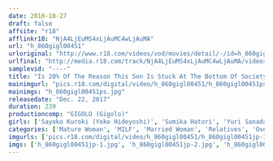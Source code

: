 ```yaml
---
date: 2018-10-27
draft: false
affsite: "r18"
afflinkr18: "NjA4LjEuMS4xLjAuMC4wLjAuMA"
url: "h_860gigl00451"
urloriginal: "http://www.r18.com/videos/vod/movies/detail/-/id=h_860gigl00451"
urlfinal: "http://media.r18.com/track/NjA4LjEuMS4xLjAuMC4wLjAuMA/videos/vod/movies/detail/-/id=h_860gigl00451"
samplevid: "----"
title: "Is 20% Of The Reason This Son Is Stuck At The Bottom Of Society (Unemployed, Out Of School, A Recluse) Because Of His Mother's Insatiable Sexual Appetite?! With The Father Gone And Not Having The Embrace Of A Man For So Long, This Mother Can No Longer Help Herself Taking Control Over Her Son's Rock Hard Cock... 4"
mainimgurl: "pics.r18.com/digital/video/h_860gigl00451/h_860gigl00451ps.jpg"
mainimgs: "h_860gigl00451ps.jpg"
releasedate: "Dec. 22, 2017"
duration: 239
productioncomp: "GIGOLO (Gigolo)"
girls: ['Sayoko Kuroki (Yoko Hideyoshi)', 'Sumika Hatori', 'Yuri Sanada', 'Yuri Shirakawa', 'Nami Horikawa', 'Wako Anto']
categories: ['Mature Woman', 'MILF', 'Married Woman', 'Relatives', 'Over 4 Hours', 'Hi-Def']
imgurls: ['pics.r18.com/digital/video/h_860gigl00451/h_860gigl00451jp-1.jpg', 'pics.r18.com/digital/video/h_860gigl00451/h_860gigl00451jp-2.jpg', 'pics.r18.com/digital/video/h_860gigl00451/h_860gigl00451jp-3.jpg', 'pics.r18.com/digital/video/h_860gigl00451/h_860gigl00451jp-4.jpg', 'pics.r18.com/digital/video/h_860gigl00451/h_860gigl00451jp-5.jpg', 'pics.r18.com/digital/video/h_860gigl00451/h_860gigl00451jp-6.jpg', 'pics.r18.com/digital/video/h_860gigl00451/h_860gigl00451jp-7.jpg', 'pics.r18.com/digital/video/h_860gigl00451/h_860gigl00451jp-8.jpg', 'pics.r18.com/digital/video/h_860gigl00451/h_860gigl00451jp-9.jpg', 'pics.r18.com/digital/video/h_860gigl00451/h_860gigl00451jp-10.jpg', 'pics.r18.com/digital/video/h_860gigl00451/h_860gigl00451jp-11.jpg', 'pics.r18.com/digital/video/h_860gigl00451/h_860gigl00451jp-12.jpg', 'pics.r18.com/digital/video/h_860gigl00451/h_860gigl00451jp-13.jpg', 'pics.r18.com/digital/video/h_860gigl00451/h_860gigl00451jp-14.jpg', 'pics.r18.com/digital/video/h_860gigl00451/h_860gigl00451jp-15.jpg', 'pics.r18.com/digital/video/h_860gigl00451/h_860gigl00451jp-16.jpg', 'pics.r18.com/digital/video/h_860gigl00451/h_860gigl00451jp-17.jpg', 'pics.r18.com/digital/video/h_860gigl00451/h_860gigl00451jp-18.jpg', 'pics.r18.com/digital/video/h_860gigl00451/h_860gigl00451jp-19.jpg', 'pics.r18.com/digital/video/h_860gigl00451/h_860gigl00451jp-20.jpg']
imgs: ['h_860gigl00451jp-1.jpg', 'h_860gigl00451jp-2.jpg', 'h_860gigl00451jp-3.jpg', 'h_860gigl00451jp-4.jpg', 'h_860gigl00451jp-5.jpg', 'h_860gigl00451jp-6.jpg', 'h_860gigl00451jp-7.jpg', 'h_860gigl00451jp-8.jpg', 'h_860gigl00451jp-9.jpg', 'h_860gigl00451jp-10.jpg', 'h_860gigl00451jp-11.jpg', 'h_860gigl00451jp-12.jpg', 'h_860gigl00451jp-13.jpg', 'h_860gigl00451jp-14.jpg', 'h_860gigl00451jp-15.jpg', 'h_860gigl00451jp-16.jpg', 'h_860gigl00451jp-17.jpg', 'h_860gigl00451jp-18.jpg', 'h_860gigl00451jp-19.jpg', 'h_860gigl00451jp-20.jpg']
---
```

